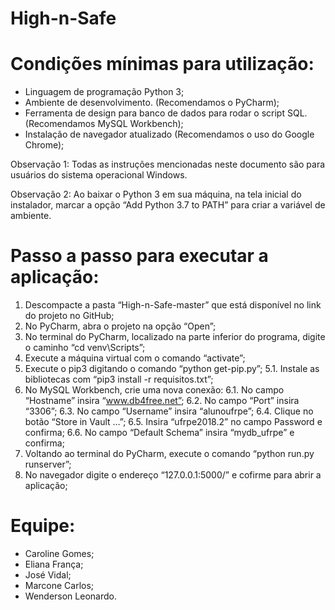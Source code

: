 # High-n-Safe

# Condições mínimas para utilização:
- Linguagem de programação Python 3;
- Ambiente de desenvolvimento. (Recomendamos o PyCharm);
- Ferramenta de design para banco de dados para rodar o script SQL. (Recomendamos MySQL Workbench);
- Instalação de navegador atualizado (Recomendamos o uso do Google Chrome);

Observação 1: Todas as instruções mencionadas neste documento são para usuários do sistema operacional Windows.

Observação 2: Ao baixar o Python 3 em sua máquina, na tela inicial do instalador, marcar a opção “Add Python 3.7 to PATH” para criar a variável de ambiente.

# Passo a passo para executar a aplicação:

1. Descompacte a pasta “High-n-Safe-master” que está disponível no link do projeto no GitHub;
2. No PyCharm, abra o projeto na opção “Open”;
3. No terminal do PyCharm, localizado na parte inferior do programa, digite o caminho “cd venv\Scripts”;
4. Execute a máquina virtual com o comando “activate”;
5. Execute o pip3 digitando o comando “python get-pip.py”;
  5.1. Instale as bibliotecas com “pip3 install -r requisitos.txt”;
6. No MySQL Workbench, crie uma nova conexão:
  6.1. No campo “Hostname” insira “www.db4free.net”;
  6.2. No campo “Port” insira “3306”;
  6.3. No campo “Username” insira “alunoufrpe”;
  6.4. Clique no botão “Store in Vault …”;
  6.5. Insira “ufrpe2018.2” no campo Password e confirma;
  6.6. No campo “Default Schema” insira “mydb_ufrpe” e confirma;
7. Voltando ao terminal do PyCharm, execute o comando “python run.py runserver”;
8. No navegador digite o endereço “127.0.0.1:5000/” e cofirme para abrir a aplicação;

# Equipe:

- Caroline Gomes;
- Eliana França;
- José Vidal;
- Marcone Carlos;
- Wenderson Leonardo.
